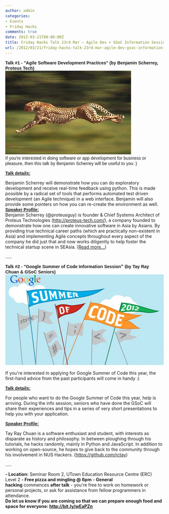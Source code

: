 ```yaml
---
author: admin
categories:
- Events
- Friday Hacks
comments: true
date: 2012-03-21T00:00:00Z
title: Friday Hacks Talk 23rd Mar – Agile Dev + GSoC Information Session
url: /2012/03/21/friday-hacks-talk-23rd-mar-agile-dev-gsoc-information-session/
---
```


<div>
<div><span style="font-family: arial, helvetica, sans-serif;"><span><strong>Talk #1 - "</strong></span><strong>Agile Software Development Practices</strong><span><strong>" (</strong></span><strong>by Benjamin Scherrey, Proteus Tech)</strong></span></div>
<div>
<div>
<div>
<div>
<div>
<div><span style="font-family: arial, helvetica, sans-serif;"><span style="font-family: arial, helvetica, sans-serif;">
<img src="/res/2012/03/Cheetah_run.jpg" alt="Inline image 1" /></span></span></div>
</div>
</div>
</div>
<div>
<div></div>
<div><span style="font-family: arial, helvetica, sans-serif;">If you're interested in doing software or app development for business or pleasure, then this talk by Benjamin Scherrey will be useful to you :)</span></div>
<div></div>
</div>
</div>
<div>
<div>
<div><p><span style="font-family: arial, helvetica, sans-serif;"><span style="font-family: arial, helvetica, sans-serif;"><span><span style="text-decoration: underline;"><strong><span>Talk details:</span></strong></span>
</span></span></span>
<div>Benjamin Scherrey will demonstrate how you can do exploratory development and receive real-time feedback using python. This is made possible by a radical set of tools that performs automated test driven development (an Agile technique) in a web interface. Benjamin will also provide some pointers on how you can re-create the environment as well.</div>
<div></div>
<span style="font-family: arial, helvetica, sans-serif;"><span>
</span></span>

</div>
</div>
<div><span style="font-family: arial, helvetica, sans-serif;"><strong><span style="text-decoration: underline;"><span>Speaker Profile:</span></span></strong>
</span>
<div>
<div>
<div>Benjamin Scherrey (@proteusguy) is founder &amp; Chief Systems Architect of Proteus Technologies (<a href="http://proteus-tech.com/" target="_blank">http://proteus-tech.com/</a>), a company founded to demonstrate how one can create innovative software in Asia by Asians. By providing true technical career paths (which are practically non-existent in Asia) and implementing Agile concepts throughout every aspect of the company he did just that and now works diligently to help foster the technical startup scene in SEAsia. (<a href="http://bootcamp.jfdi.asia/mentors/benjamin-scherrey/">Read more...</a>)</div>
<div></div>
<div></div>
</div><p>
<div>.....</div><p>
<div></div>
<div><span style="font-family: arial, helvetica, sans-serif;"><span><strong>Talk #2 - "</strong></span><strong>Google Summer of Code Information Session</strong></span><span><strong>" (</strong></span><strong><span style="font-family: arial, helvetica, sans-serif;">by Tay Ray Chuan & GSoC Seniors)</span></strong></div>
<div></div>
<div><img src="/res/2012/03/gsoc_info_session.jpg" alt="Inline image 3" /></div>
<div></div>
<div>
<div>
<div>
<div><p>If you're interested in applying for Google Summer of Code this year, the first-hand advice from the past participants will come in handy :)</div>
<div></div>
</div>
</div>
<div>
<div><p><span style="font-family: arial, helvetica, sans-serif;"><span style="font-family: arial, helvetica, sans-serif;"><span><span style="text-decoration: underline;"><strong><span>Talk details:</span></strong></span>
</span></span></span>
<div>
<div>For people who want to do the Google Summer of Code this year, help is arriving. During the info session, seniors who have done the GSoC will share their experiences and tips in a series of very short presentations to help you with your application.</div>
<div></div>
</div>
</div>
<div>
<div><p><span style="font-family: arial, helvetica, sans-serif;"><strong><span style="text-decoration: underline;"><span>Speaker Profile:</span></span></strong>
</span>
<div>
<div>
<div>Tay Ray Chuan is a software enthusiast and student, with interests as disparate as history and philosophy. In between ploughing through his tutorials, he hacks randomly, mainly in Python and JavaScript. In addition to working on open-source, he hopes to give back to the community through his involvement in NUS Hackers. (<a href="https://github.com/rctay" target="_blank">https://github.com/rctay</a>)</div>
</div>
</div>
</div>
</div>
</div>
</div>
<div></div>
<div><p>.....<p></div>
<div></div>
</div>
<div>
<div>
<div><span><strong>- Location</strong><strong>:</strong> Seminar Room 2, UTown Education Resource Centre (ERC) Level 2</span>
<strong>- </strong><strong>Free pizza and mingling @ 6pm</strong>
<strong>- </strong><strong>General hacking</strong> commences <strong>after talk</strong> - you're free to work on homework or personal projects, or ask for assistance from fellow programmers in attendance.
<strong>
</strong></div>
<div>
<div>
<div><strong>Do let us know if you are coming so that we can prepare enough food and space for everyone: <a href="http://bit.ly/wEaPZn" target="_blank">http://bit.ly/wEaPZn</a></strong><p></div>
</div>
</div>
</div>
</div>
</div>
</div>
</div>
</div>


